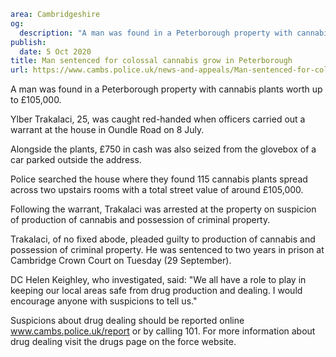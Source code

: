```yaml
area: Cambridgeshire
og:
  description: "A man was found in a Peterborough property with cannabis plants worth up to \xA3105,000."
publish:
  date: 5 Oct 2020
title: Man sentenced for colossal cannabis grow in Peterborough
url: https://www.cambs.police.uk/news-and-appeals/Man-sentenced-for-colossal-cannabis-grow-in-peterborough
```

A man was found in a Peterborough property with cannabis plants worth up to £105,000.

Ylber Trakalaci, 25, was caught red-handed when officers carried out a warrant at the house in Oundle Road on 8 July.

Alongside the plants, £750 in cash was also seized from the glovebox of a car parked outside the address.

Police searched the house where they found 115 cannabis plants spread across two upstairs rooms with a total street value of around £105,000.

Following the warrant, Trakalaci was arrested at the property on suspicion of production of cannabis and possession of criminal property.

Trakalaci, of no fixed abode, pleaded guilty to production of cannabis and possession of criminal property. He was sentenced to two years in prison at Cambridge Crown Court on Tuesday (29 September).

DC Helen Keighley, who investigated, said: "We all have a role to play in keeping our local areas safe from drug production and dealing. I would encourage anyone with suspicions to tell us."

Suspicions about drug dealing should be reported online www.cambs.police.uk/report or by calling 101. For more information about drug dealing visit the drugs page on the force website.
